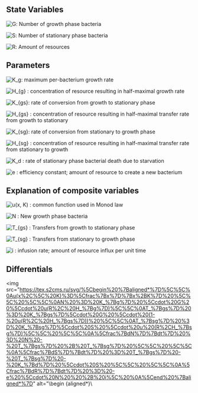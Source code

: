 ## State Variables
<img src="https://tex.s2cms.ru/svg/G" alt="G" />: Number of growth phase bacteria

<img src="https://tex.s2cms.ru/svg/S" alt="S" />: Number of stationary phase bacteria

<img src="https://tex.s2cms.ru/svg/R" alt="R" />: Amount of resources

## Parameters 
<img src="https://tex.s2cms.ru/svg/K_g" alt="K_g" />: maximum per-bacterium growth rate

<img src="https://tex.s2cms.ru/svg/H_%7Bg%7D" alt="H_{g}" /> : concentration of resource resulting in half-maximal growth rate

<img src="https://tex.s2cms.ru/svg/K_%7Bgs%7D" alt="K_{gs}" />: rate of conversion from growth to stationary phase

<img src="https://tex.s2cms.ru/svg/H_%7Bgs%7D" alt="H_{gs}" /> : concentration of resource resulting in half-maximal transfer rate from growth to stationary

<img src="https://tex.s2cms.ru/svg/K_%7Bsg%7D" alt="K_{sg}" />: rate of conversion from stationary to growth phase

<img src="https://tex.s2cms.ru/svg/H_%7Bsg%7D" alt="H_{sg}" /> : concentration of resource resulting in half-maximal transfer rate from stationary to growth

<img src="https://tex.s2cms.ru/svg/K_d" alt="K_d" /> : rate of stationary phase bacterial death due to starvation

<img src="https://tex.s2cms.ru/svg/e" alt="e" /> : efficiency constant; amount of resource to create a new bacterium


## Explanation of composite variables
<img src="https://tex.s2cms.ru/svg/u(x%2C%20K)" alt="u(x, K)" /> : common function used in Monod law

<img src="https://tex.s2cms.ru/svg/N" alt="N" /> : New growth phase bacteria

<img src="https://tex.s2cms.ru/svg/T_%7Bgs%7D" alt="T_{gs}" /> : Transfers from growth to stationary phase

<img src="https://tex.s2cms.ru/svg/T_%7Bsg%7D" alt="T_{sg}" /> : Transfers from stationary to growth phase

<img src="https://tex.s2cms.ru/svg/i" alt="i" /> : infusion rate; amount of resource influx per unit time


## Differentials

<img src="https://tex.s2cms.ru/svg/%5Cbegin%20%7Baligned*%7D%5C%5C%0Au(x%2C%5C%20K)%3D%5Cfrac%7Bx%7D%7Bx%2BK%7D%20%5C%5C%20%5C%5C%0AN%20%3D%20K_%7Bg%7D%20%5Ccdot%20G%20%5Ccdot%20u(R%2C%20H_%7Bg%7D)%5C%5C%0AT_%7Bgs%7D%20%3D%20K_%7Bgs%7D%5Ccdot%20G%20%5Ccdot%20(1-%20u(R%2C%20H_%7Bgs%7D))%20%5C%5C%0AT_%7Bsg%7D%20%3D%20K_%7Bsg%7D%5Ccdot%20S%20%5Ccdot%20u%20(R%2CH_%7Bsg%7D)%5C%5C%20%5C%5C%0A%5Cfrac%7BdN%7D%7Bdt%7D%20%3D%20N%20-%20T_%7Bgs%7D%20%2B%20T_%7Bsg%7D%20%5C%5C%20%5C%5C%0A%5Cfrac%7BdS%7D%7Bdt%7D%20%3D%20T_%7Bgs%7D%20-%20T_%7Bsg%7D%20-%20K_%7Bd%7D%20%5Ccdot%20S%20%5C%5C%20%5C%5C%0A%5Cfrac%7BdR%7D%7Bdt%7D%20%3D%20-e%20%5Ccdot%20N%20%20%2B%20i%5C%20%0A%5Cend%20%7Baligned*%7D" alt="\begin {aligned*}\\
